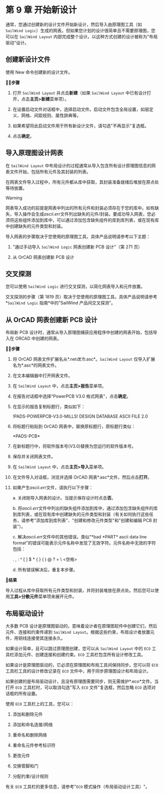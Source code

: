 # 第 9 章 开始新设计

通常，您通过创建新的设计文件开始新设计，然后导入由原理图工具（如 `SailWind Logic`）生成的网表。但如果您计划的设计很简单且不需要原理图，您可以在 `SailWind Layout` 内部完成整个设计。以这种方式创建的设计被称为"布局驱动"设计。

## 创建新设计文件

使用 New 命令创建新的设计文件。

🏃‍♂️‍**步骤**

1. 打开 `SailWind Layout` 并点击**新建**（如果 `SailWind Layout` 中已有设计打开，点击**主页>新建**菜单项）。

2. 在设置启动文件对话框中，选择启动文件。启动文件包含全局设置，如层定义、网格、间距规则、属性辞典等。

3. 如果希望将此启动文件用于所有新设计文件，请勾选"不再显示"复选框。

4. 点击**确定**。

## 导入原理图设计网表

在 `SailWind Layout` 中布局设计的过程通常从导入包含所有设计原理图信息的网表文件开始，包括所有元件及其封装的列表。

在网表文件导入过程中，所有元件都从库中获取，其封装准备就绪后堆放在原点处等待放置。


> [!warning] 
> 网表导入成功的前提是网表中列出的所有元件和封装必须存在于您的库中。如有缺失，导入操作会生成*ascii.err*文件列出缺失的元件/封装。要成功导入网表，您必须将这些组件添加到库中，可以通过添加包含缺失组件的库到库列表，或在现有库中创建缺失的元件类型和封装。
> 
> 导入网表的步骤取决于您使用的原理图工具。具体产品说明请参考以下主题：

1. "通过手动导入 `SailWind Logic` 网表创建新 PCB 设计"（第 271 页）

2. 从 OrCAD 网表创建新 PCB 设计

## 交叉探测

您可以使用 `SailWind Logic` 进行交叉探测，以简化网表导入和元件放置。

交叉探测的步骤（第 1819 页）取决于您使用的原理图工具。具体产品说明请参考*`SailWind Logic` 指南*中的"SailWind 产品间交叉探测"。

## 从 OrCAD 网表创建新 PCB 设计

布局新 PCB 设计时，通常从导入原理图捕获应用程序中创建的网表开始，包括导入在 ORCAD 中创建的网表。

🏃‍♂️‍**步骤**

1. 将 OrCAD 网表文件扩展名从*.net*改为*.asc*。`SailWind Layout` 仅导入扩展名为*.asc*的网表文件。

2. 在文本编辑器中打开网表文件。

3. 在 `SailWind Layout` 中，点击**主页>报告**菜单项。

4. 在报告对话框中选择"PowerPCB V3.0 格式网表"，点击**确定**。

5. 在显示的报告复制标题行，类似如下：

   !PADS-POWERPCB-V3.0-MILLS! DESIGN DATABASE ASCII FILE 2.0

6. 将标题行粘贴到 OrCAD 网表中，替换原标题行，原标题行类似：

   \*PADS-PCB\*

7. 在新标题行中，将软件版本号(V3.0)替换为您运行的软件版本号。

8. 保存并关闭网表文件。

9. 在 `SailWind Layout` 中，点击**主页>导入**菜单项。

10. 在文件导入对话框，浏览并选择 OrCAD 网表*.asc*文件，然后点击**打开**。

11. 如果产生*ascii.err*文件，请执行以下步骤：

    a. 关闭刚导入网表的设计。当提示保存设计时点击**否**。

    b. 将*ascii.err*文件中列出的缺失组件添加到库中，通过添加包含缺失组件的库到库列表，或在现有库中创建缺失的元件类型和封装（有关如何执行这些任务，请参考"添加库到库列表"、"创建和修改元件类型"和"创建和编辑 PCB 封装"）。

    c. 解决*ascii.err*文件中的其他错误。类似"\*bad \*PART\* ascii data line format"的错误可能表示元件名称中发现了无效字符。元件名称中无效的字符包括：

    . , : ^ [ ] \$ \* { } ( ) @ ? = \ <空格>

    d. 所有错误解决后，重复本步骤。

👀‍**结果**

导入过程从库中获取所有元件类型和封装，并将封装堆放在原点处。然后您可以使用**工具>分散元件**菜单项来展开元件。

## 布局驱动设计

大多数 PCB 设计是原理图驱动的，意味着设计者在原理图软件中创建它们，然后元件、连接和约束传递到 `SailWind Layout`。根据这些约束，布局设计者放置元件，用铜线连接使其连接永久。

如果设计简单，且可以跳过原理图创建，您可以从 `SailWind Layout` 中的 `ECO` 工具栏添加元件、创建连接和创建约束。`ECO` 工具栏包含所有设计修改工具。

如果设计是原理图驱动的，它必须在原理图和布局工具间保持同步。您可以将 `ECO` 工具栏工具的设计修改记录在 `ECO` 文件中，用于同步原理图设计和布局设计。

如果创建的是布局驱动设计，且没有原理图需要同步，则无需维护*.eco*文件。当打开 `ECO` 工具栏时，可以取消勾选"写入 `ECO` 文件"复选框，然后忽略 `ECO` 选项对话框的所有设置。

使用 `ECO` 工具栏上的工具，您可以：

1. 添加和删除元件

2. 添加和命名连接/网络

3. 重命名和删除网络

4. 重命名元件参考标识符

5. 更改元件

6. 交换管脚和门

7. 分配约束/设计规则

有关 `ECO` 工具栏的更多信息，请参考"`ECO` 模式操作（布局驱动设计工具）"。